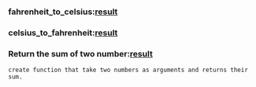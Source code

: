 ### fahrenheit_to_celsius:[result](./basic_converstion/fahrenheit_to_celsius.rs)
### celsius_to_fahrenheit:[result](./basic_converstion/celsius_to_fahrenheit.rs)
### Return the sum of two number:[result](./basic_converstion/sum_of_two_number.rs)
    create function that take two numbers as arguments and returns their sum.
